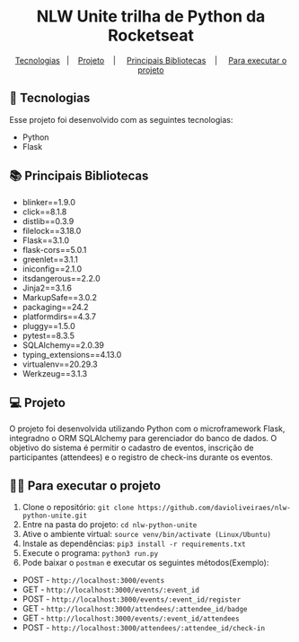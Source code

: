 <h1 align="center">NLW Unite trilha de Python da Rocketseat</h1>

<p align="center">
  <a href="#-tecnologias">Tecnologias</a>&nbsp;&nbsp;&nbsp;|&nbsp;&nbsp;&nbsp;
  <a href="#-projeto">Projeto</a>&nbsp;&nbsp;&nbsp; | &nbsp;&nbsp;&nbsp;
  <a href="#-principais-bibliotecas">Principais Bibliotecas</a>&nbsp;&nbsp;&nbsp; | &nbsp;&nbsp;&nbsp
  <a href="#-Para-executar-o-projeto">Para executar o projeto</a>
</p>

## 🚀 Tecnologias

Esse projeto foi desenvolvido com as seguintes tecnologias:

- Python
- Flask

## 📚 Principais Bibliotecas

- blinker==1.9.0
- click==8.1.8
- distlib==0.3.9
- filelock==3.18.0
- Flask==3.1.0
- flask-cors==5.0.1
- greenlet==3.1.1
- iniconfig==2.1.0
- itsdangerous==2.2.0
- Jinja2==3.1.6
- MarkupSafe==3.0.2
- packaging==24.2
- platformdirs==4.3.7
- pluggy==1.5.0
- pytest==8.3.5
- SQLAlchemy==2.0.39
- typing_extensions==4.13.0
- virtualenv==20.29.3
- Werkzeug==3.1.3



## 💻 Projeto

  O projeto foi desenvolvida utilizando Python com o microframework Flask, integradno o ORM SQLAlchemy para gerenciador do banco de dados. O objetivo do sistema é permitir o cadastro de eventos, inscrição de participantes (attendees) e o registro de check-ins durante os eventos.

## 👨‍💻 Para executar o projeto

1. Clone o repositório: `git clone https://github.com/davioliveiraes/nlw-python-unite.git`
2. Entre na pasta do projeto: `cd nlw-python-unite`
3. Ative o ambiente virtual: `source venv/bin/activate (Linux/Ubuntu)`
4. Instale as dependências: `pip3 install -r requirements.txt`
5. Execute o programa: `python3 run.py`
6. Pode baixar o `postman` e executar os seguintes métodos(Exemplo): 
- POST - `http://localhost:3000/events`
- GET - `http://localhost:3000/events/:event_id`
- POST - `http://localhost:3000/events/:event_id/register`
- GET - `http://localhost:3000/attendees/:attendee_id/badge`
- GET - `http://localhost:3000/events/:event_id/attendees`
- POST - `http://localhost:3000/attendees/:attendee_id/check-in`